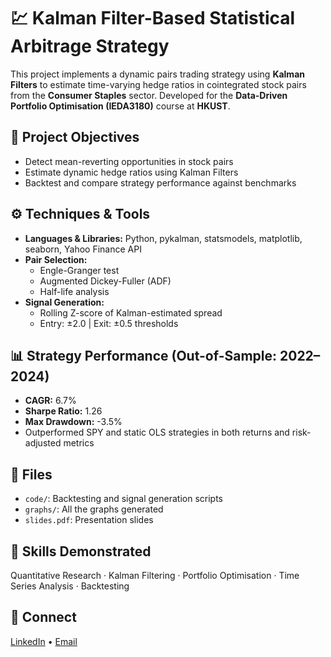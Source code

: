 # 💹 Kalman Filter-Based Statistical Arbitrage Strategy

This project implements a dynamic pairs trading strategy using **Kalman Filters** to estimate time-varying hedge ratios in cointegrated stock pairs from the **Consumer Staples** sector. Developed for the **Data-Driven Portfolio Optimisation (IEDA3180)** course at **HKUST**.

## 🧠 Project Objectives
- Detect mean-reverting opportunities in stock pairs
- Estimate dynamic hedge ratios using Kalman Filters
- Backtest and compare strategy performance against benchmarks

## ⚙️ Techniques & Tools
- **Languages & Libraries:** Python, pykalman, statsmodels, matplotlib, seaborn, Yahoo Finance API
- **Pair Selection:**
  - Engle-Granger test
  - Augmented Dickey-Fuller (ADF)
  - Half-life analysis
- **Signal Generation:**
  - Rolling Z-score of Kalman-estimated spread
  - Entry: ±2.0 | Exit: ±0.5 thresholds

## 📊 Strategy Performance (Out-of-Sample: 2022–2024)
- **CAGR:** 6.7%
- **Sharpe Ratio:** 1.26
- **Max Drawdown:** -3.5%
- Outperformed SPY and static OLS strategies in both returns and risk-adjusted metrics

## 📂 Files
- `code/`: Backtesting and signal generation scripts
- `graphs/`: All the graphs generated
- `slides.pdf`: Presentation slides

## 🧰 Skills Demonstrated
Quantitative Research · Kalman Filtering · Portfolio Optimisation · Time Series Analysis · Backtesting

## 🔗 Connect
[LinkedIn](http://www.linkedin.com/in/tin-tak-chong) • [Email](mailto:chongtt062@gmail.com)
